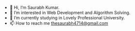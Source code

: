 - 👋 Hi, I’m Saurabh Kumar.
- 👀 I’m interested in Web Development and Algorithm Solving.
- 🌱 I’m currently studying in Lovely Professional University. 
- 📫 How to reach me thesaurabh4714@gmail.com

<!---
thesaurabh4714/thesaurabh4714 is a ✨ special ✨ repository because its `README.md` (this file) appears on your GitHub profile.
You can click the Preview link to take a look at your changes.
--->
